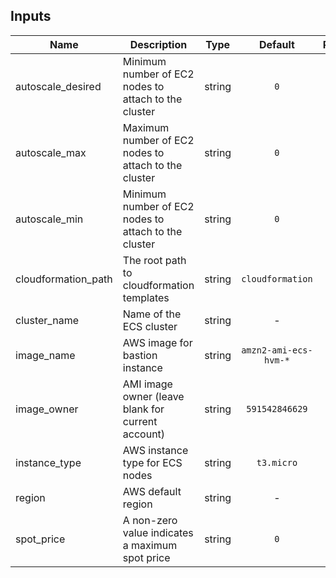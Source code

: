 ## Inputs

| Name | Description | Type | Default | Required |
|------|-------------|:----:|:-----:|:-----:|
| autoscale\_desired | Minimum number of EC2 nodes to attach to the cluster | string | `0` | no |
| autoscale\_max | Maximum number of EC2 nodes to attach to the cluster | string | `0` | no |
| autoscale\_min | Minimum number of EC2 nodes to attach to the cluster | string | `0` | no |
| cloudformation\_path | The root path to cloudformation templates | string | `cloudformation` | no |
| cluster\_name | Name of the ECS cluster | string | - | yes |
| image\_name | AWS image for bastion instance | string | `amzn2-ami-ecs-hvm-*` | no |
| image\_owner | AMI image owner (leave blank for current account) | string | `591542846629` | no |
| instance\_type | AWS instance type for ECS nodes | string | `t3.micro` | no |
| region | AWS default region | string | - | yes |
| spot\_price | A non-zero value indicates a maximum spot price | string | `0` | no |

